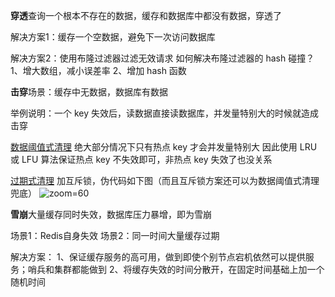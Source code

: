 **穿透**查询一个根本不存在的数据，缓存和数据库中都没有数据，穿透了

解决方案1：缓存一个空数据，避免下一次访问数据库

解决方案2：使用布隆过滤器过滤无效请求
如何解决布隆过滤器的 hash 碰撞？
1、增大数组，减小误差率
2、增加 hash 函数

**击穿**场景：缓存中无数据，数据库有数据

举例说明：一个 key 失效后，读数据直接读数据库，并发量特别大的时候就造成击穿

[数据阈值式清理](缓存清理机制.md) 绝大部分情况下只有热点 key 才会并发量特别大
因此使用 LRU 或 LFU 算法保证热点 key 不失效即可，非热点 key 失效了也没关系

[过期式清理](缓存清理机制.md) 加互斥锁，伪代码如下图（而且互斥锁方案还可以为数据阈值式清理兜底）
![zoom=60](Pasted%20image%2020231216184708.png)

**雪崩**大量缓存同时失效，数据库压力暴增，即为雪崩

场景1：Redis自身失效
场景2：同一时间大量缓存过期

解决方案：
1、保证缓存服务的高可用，做到即使个别节点宕机依然可以提供服务；哨兵和集群都能做到
2、将缓存失效的时间分散开，在固定时间基础上加一个随机时间